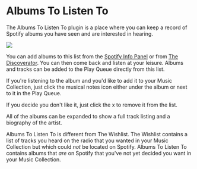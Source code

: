 # Albums To Listen To

The Albums To Listen To plugin is a place where you can keep a record of Spotify albums you have seen and are interested in hearing.

![](images/atl.png)

You can add albums to this list from the [Spotify Info Panel](/RompR/The-Info-Panel) or from [The Discoverator](/RompR/Music-Discovery). You can then come back and listen at your leisure. Albums and tracks can be added to the Play Queue directly from this list.

If you're listening to the album and you'd like to add it to your Music Collection, just click the musical notes icon either under the album or next to it in the Play Queue.

If you decide you don't like it, just click the x to remove it from the list.

All of the albums can be expanded to show a full track listing and a biography of the artist.

Albums To Listen To is different from The Wishlist. The Wishlist contains a list of tracks you heard on the radio that you wanted in your Music Collection but which could *not* be located on Spotify. Albums To Listen To contains albums that *are* on Spotify that you've not yet decided you want in your Music Collection.
